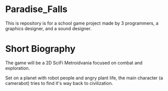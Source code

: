 # Paradise_Falls

This is repository is for a school game project made by 3 programmers, a graphics designer, and a sound designer.


# Short Biography
The game will be a 2D SciFi Metroidvania focused on combat and exploration. 

Set on a planet with robot people and angry plant life, the main character (a camerabot) tries to find it's way back to civilization.
